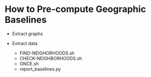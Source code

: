 # How to Pre-compute Geographic Baselines


* Extract graphs
* Extract data


  - FIND-NEIGHORHOODS.sh
  - CHECK-NEIGHBORHOODS.sh
  - ONCE.sh
  - report_baselines.py